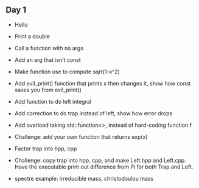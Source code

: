 ## Day 1

- Hello

- Print a double

- Call a function with no args

- Add an arg that isn’t const

- Make function use <cmath> to compute sqrt(1-x^2)

- Add evil_print() function that prints x then changes it, show how const
saves you from evil_print()

- Add function to do left integral
- Add correction to do trap instead of left, show how error drops

- Add overload taking std::function<>, instead of hard-coding function f

- Challenge: add your own function that returns exp(x)

- Factor trap into hpp, cpp

- Challenge: copy trap into hpp, cpp, and make Left.hpp and Left.cpp. 
Have the executable print out difference from Pi for both Trap and Left.

- spectre example: irreducible mass, christodoulou mass
